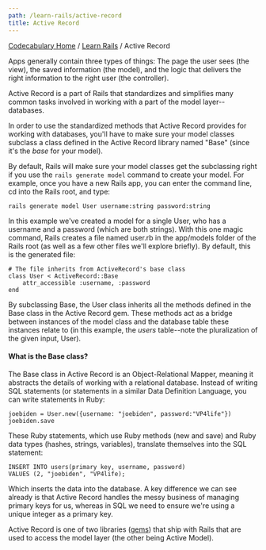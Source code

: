 ```yaml
---
path: /learn-rails/active-record
title: Active Record
---
```

[Codecabulary Home](/) / [Learn Rails](/learn-rails) / Active Record

<!-- ---title: Active Record -->

Apps generally contain three types of things: The page the user sees (the view), the saved information (the model), and the logic that delivers the right information to the right user (the controller). 

Active Record is a part of Rails that standardizes and simplifies many common tasks involved in working with a part of the model layer--databases. 

In order to use the standardized methods that Active Record provides for working with databases, you'll have to make sure your model classes subclass a class defined in the Active Record library named "Base" (since it's the _base_ for your model). 

By default, Rails will make sure your model classes get the subclassing right if you use the `rails generate model` command to create your model. For example, once you have a new Rails app, you can enter the command line, cd into the Rails root, and type:

	rails generate model User username:string password:string
		
In this example we've created a model for a single User, who has a username and a password (which are both strings). With this one magic command, Rails creates a file named user.rb in the app/models folder of the Rails root (as well as a few other files we'll explore briefly). By default, this is the generated file:

	# The file inherits from ActiveRecord's base class
	class User < ActiveRecord::Base				  
		attr_accessible :username, :password
	end

By subclassing Base, the User class inherits all the methods defined in the Base class in the Active Record gem. These methods act as a bridge between instances of the model class and the database table these instances relate to (in this example, the _users_ table--note the pluralization of the given input, User).  

#### What is the Base class?
The Base class in Active Record is an Object-Relational Mapper, meaning it abstracts the details of working with a relational database. Instead of writing SQL statements (or statements in a similar Data Definition Language, you can write statements in Ruby:

	joebiden = User.new({username: "joebiden", password:"VP4life"})
	joebiden.save
		
These Ruby statements, which use Ruby methods (new and save) and Ruby data types (hashes, strings, variables), translate themselves into the SQL statement:
		
	INSERT INTO users(primary key, username, password) 
	VALUES (2, "joebiden", "VP4life); 

Which inserts the data into the database. A key difference we can see already is that Active Record handles the messy business of managing primary keys for us, whereas in SQL we need to ensure we're using a unique integer as a primary key. 

Active Record is one of two libraries ([gems](/learn-ruby/gems)) that ship with Rails that are used to access the model layer (the other being Active Model).
